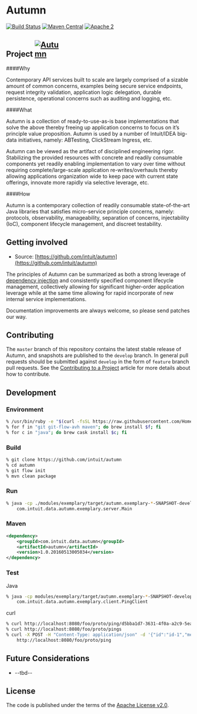 # Autumn

[![Build Status](https://travis-ci.org/jwtodd/Autumn.svg?branch=master)](https://travis-ci.org/jwtodd/Autumn)
[![Maven Central](https://maven-badges.herokuapp.com/maven-central/com.intuit.data.autumn/autumn/badge.svg)](https://maven-badges.herokuapp.com/maven-central/com.intuit.data.autumn/autumn)
[![Apache 2](http://img.shields.io/badge/license-Apache%202-green.svg)](http://www.apache.org/licenses/LICENSE-2.0)

## Project <a href="https://github.com/intuit/Autumn/blob/develop/misc/autumn_sm.png" target="_blank"><img src="https://github.com/intuit/Autumn/blob/develop/misc/autumn_sm.png" alt="Autumn" style="max-width:15%;"></a>

####Why

  Contemporary API services built to scale are largely comprised of a sizable amount of common concerns, examples being secure service endpoints, request integrity validation, application logic delegation, durable persistence, operational concerns such as auditing and logging, etc.

####What

  Autumn is a collection of ready-to-use-as-is base implementations that solve the above thereby freeing up application concerns to focus on it’s principle value proposition. Autumn is used by a number of Intuit/IDEA big-data initiatives, namely: ABTesting, ClickStream Ingress, etc.

  Autumn can be viewed as the artifact of disciplined engineering rigor. Stabilizing the provided resources with concrete and readily consumable components yet readily enabling implementation to vary over time without requiring complete/large-scale application re-writes/overhauls thereby allowing applications organization wide to keep pace with current state offerings, innovate more rapidly via selective leverage, etc.

####How

  Autumn is a contemporary collection of readily consumable state-of-the-art Java libraries that satisfies micro-service principle concerns, namely: protocols, observability, manageability, separation of concerns, injectability (IoC), component lifecycle management, and discreet testability.

## Getting involved

* Source: [https://github.com/intuit/autumn](https://github.com/intuit/autumn)

The principles of Autumn can be summarized as both a strong leverage of
[dependency injection](https://en.wikipedia.org/wiki/Dependency_injection) and consistently specified component
lifecycle management, collectively allowing for significant higher-order application leverage while at the same
time allowing for rapid incorporate of new internal service implementations.

Documentation improvements are always welcome, so please send patches our way.

## Contributing

The `master` branch of this repository contains the latest stable release of Autumn, and snapshots are published to
the `develop` branch. In general pull requests should be submitted against `develop` in the form of `feature` branch
pull requests. See the [Contributing to a Project](https://guides.github.com/activities/contributing-to-open-source/)
article for more details about how to contribute.

## Development

### Environment

```bash
% /usr/bin/ruby -e "$(curl -fsSL https://raw.githubusercontent.com/Homebrew/install/master/install)"
% for f in "git git-flow-avh maven"; do brew install $f; fi
% for c in "java"; do brew cask install $c; fi
```

### Build

```bash
% git clone https://github.com/intuit/autumn
% cd autumn
% git flow init
% mvn clean package
```

### Run

```bash
% java -cp ./modules/exemplary/target/autumn.exemplary-*-SNAPSHOT-development-all.jar \
    com.intuit.data.autumn.exemplary.server.Main
```

### Maven

```xml
<dependency>
    <groupId>com.intuit.data.autumn</groupId>
    <artifactId>autumn</artifactId>
    <version>1.0.20160513005034</version>
</dependency>
```
### Test

Java

```bash
% java -cp modules/exemplary/target/autumn.exemplary-*-SNAPSHOT-development-all.jar \
    com.intuit.data.autumn.exemplary.client.PingClient
```

curl

```bash
% curl http://localhost:8080/foo/proto/ping/d5bba1d7-3631-4f0a-a2c9-5ea53fb3d157
% curl http://localhost:8080/foo/proto/pings
% curl -X POST -H "Content-Type: application/json" -d '{"id":"id-1","message":"message-1"}' \
    http://localhost:8080/foo/proto/ping
```

## Future Considerations

*  --tbd--

## License

The code is published under the terms of the [Apache License v2.0](http://www.apache.org/licenses/LICENSE-2.0).
